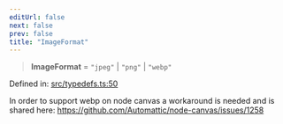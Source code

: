 ```yaml
---
editUrl: false
next: false
prev: false
title: "ImageFormat"
---
```


> **ImageFormat** = `"jpeg"` \| `"png"` \| `"webp"`

Defined in: [src/typedefs.ts:50](https://github.com/fabricjs/fabric.js/blob/b4f67b1cfd353d0e2763b168e07bce6b67895452/src/typedefs.ts#L50)

In order to support webp on node canvas a workaround is needed and is shared here:
https://github.com/Automattic/node-canvas/issues/1258
